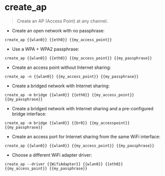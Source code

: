 # create_ap

> Create an AP (Access Point) at any channel.

- Create an open network with no passphrase:

`create_ap {{wlan0}} {{eth0}} {{my_access_point}}`

- Use a WPA + WPA2 passphrase:

`create_ap {{wlan0}} {{eth0}} {{my_access_point}} {{my_passphrase}}`

- Create an access point without Internet sharing:

`create_ap -n {{wlan0}} {{my_access_point}} {{my_passphrase}}`

- Create a bridged network with Internet sharing:

`create_ap -m bridge {{wlan0}} {{eth0}} {{my_access_point}} {{my_passphrase}}`

- Create a bridged network with Internet sharing and a pre-configured bridge interface:

`create_ap -m bridge {{wlan0}} {{br0}} {{my_accesspoint}} {{my_passphrase}}`

- Create an access port for Internet sharing from the same WiFi interface:

`create_ap {{wlan0}} {{wlan0}} {{my_access_point}} {{my_passphrase}}`

- Choose a different WiFi adapter driver:

`create_ap --driver {{WifiAdapter}} {{wlan0}} {{eth0}} {{my_access_point}} {{my_passphrase}}`
